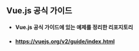 ## Vue.js 공식 가이드
- #### Vue.js 공식 가이드에 있는 예제를 정리한 리포지토리
- #### https://vuejs.org/v2/guide/index.html

